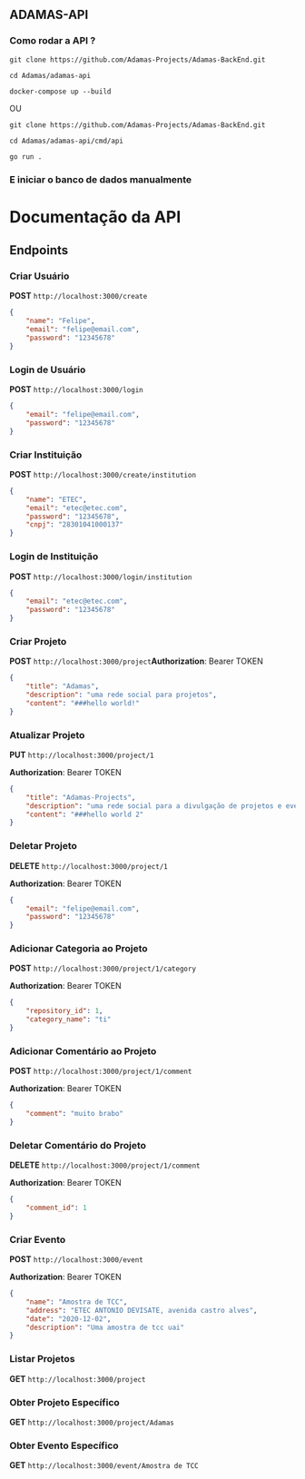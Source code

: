 ## ADAMAS-API

### Como rodar a API ?

```          
git clone https://github.com/Adamas-Projects/Adamas-BackEnd.git

cd Adamas/adamas-api

docker-compose up --build
```
OU 
```
git clone https://github.com/Adamas-Projects/Adamas-BackEnd.git

cd Adamas/adamas-api/cmd/api

go run .
``` 
### E iniciar o banco de dados manualmente
##


# Documentação da API

## Endpoints

### Criar Usuário

**POST** `http://localhost:3000/create`

```json
{
    "name": "Felipe",
    "email": "felipe@email.com",
    "password": "12345678"
}

```

### Login de Usuário

**POST** `http://localhost:3000/login`

```json
{
    "email": "felipe@email.com",
    "password": "12345678"
}

```

### Criar Instituição

**POST** `http://localhost:3000/create/institution`

```json
{
    "name": "ETEC",
    "email": "etec@etec.com",
    "password": "12345678",
    "cnpj": "28301041000137"
}

```

### Login de Instituição

**POST** `http://localhost:3000/login/institution`

```json
{
    "email": "etec@etec.com",
    "password": "12345678"
}

```

### Criar Projeto

**POST** `http://localhost:3000/project`**Authorization**: Bearer TOKEN

```json
{
    "title": "Adamas",
    "description": "uma rede social para projetos",
    "content": "###hello world!"
}

```

### Atualizar Projeto

**PUT** `http://localhost:3000/project/1`

**Authorization**: Bearer TOKEN

```json
{
    "title": "Adamas-Projects",
    "description": "uma rede social para a divulgação de projetos e eventos",
    "content": "###hello world 2"
}

```

### Deletar Projeto

**DELETE** `http://localhost:3000/project/1`

**Authorization**: Bearer TOKEN

```json
{
    "email": "felipe@email.com",
    "password": "12345678"
}

```

### Adicionar Categoria ao Projeto

**POST** `http://localhost:3000/project/1/category`

**Authorization**: Bearer TOKEN

```json
{
    "repository_id": 1,
    "category_name": "ti"
}

```

### Adicionar Comentário ao Projeto

**POST** `http://localhost:3000/project/1/comment`

**Authorization**: Bearer TOKEN

```json
{
    "comment": "muito brabo"
}

```

### Deletar Comentário do Projeto

**DELETE** `http://localhost:3000/project/1/comment`

**Authorization**: Bearer TOKEN

```json
{
    "comment_id": 1
}

```

### Criar Evento

**POST** `http://localhost:3000/event`

**Authorization**: Bearer TOKEN

```json
{
    "name": "Amostra de TCC",
    "address": "ETEC ANTONIO DEVISATE, avenida castro alves",
    "date": "2020-12-02",
    "description": "Uma amostra de tcc uai"
}

```

### Listar Projetos

**GET** `http://localhost:3000/project`

### Obter Projeto Específico

**GET** `http://localhost:3000/project/Adamas`

### Obter Evento Específico

**GET** `http://localhost:3000/event/Amostra de TCC`